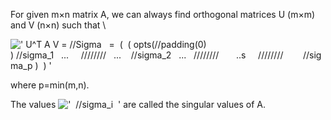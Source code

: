For given m×n matrix A, we can always find orthogonal matrices U (m×m)
and V (n×n) such that \\

![' U\^T A V = //Sigma   =  (  ( opts(//padding(0)
) //sigma\_1   ...     ////////   ...    //sigma\_2   ...   ////////       ..s     ////////        //sigma\_p )  ) '](../dictionary/equation_images/1362.1..png)

where p=min(m,n).

The values
!['  //sigma\_i  '](../dictionary/equation_images/1362.2..png) are
called the singular values of A.
